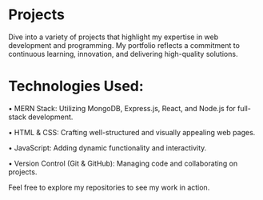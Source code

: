 # Projects
Dive into a variety of projects that highlight my expertise in web development and programming. My portfolio reflects a commitment to continuous learning, innovation, and delivering high-quality solutions.

# Technologies Used:

• MERN Stack: Utilizing MongoDB, Express.js, React, and Node.js for full-stack 
  development.
  
• HTML & CSS: Crafting well-structured and visually appealing web pages.

• JavaScript: Adding dynamic functionality and interactivity.

• Version Control (Git & GitHub): Managing code and collaborating on projects.

Feel free to explore my repositories to see my work in action.
